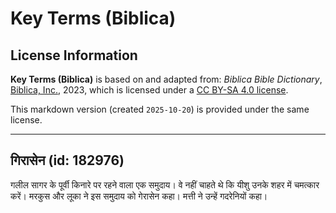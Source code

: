 # Key Terms (Biblica)

## License Information

**Key Terms (Biblica)** is based on and adapted from: _Biblica Bible Dictionary_, [Biblica, Inc.](https://www.biblica.com/), 2023, which is licensed under a [CC BY-SA 4.0 license](https://creativecommons.org/licenses/by-sa/4.0/legalcode.en).

This markdown version (created `2025-10-20`) is provided under the same license.



--------------------------------

## गिरासेन (id: 182976)

गलील सागर के पूर्वी किनारे पर रहने वाला एक समुदाय। वे नहीं चाहते थे कि यीशु उनके शहर में चमत्कार करें। मरकुस और लूका ने इस समुदाय को गेरासेन कहा। मत्ती ने उन्हें गदरेनियों कहा।


